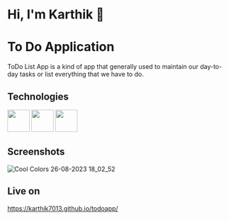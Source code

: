 # Hi, I'm Karthik 👋

# To Do Application
ToDo List App is a kind of app that generally used to maintain our day-to-day tasks or list everything that we have to do.

## Technologies

<img width="50px" src="https://ik.imagekit.io/ybyfbcvb8/html-5.png?updatedAt=1692968478517"/> <img width="50px" src="https://ik.imagekit.io/ybyfbcvb8/css-3.png?updatedAt=1692968478430"/> <img width="50px" src="https://ik.imagekit.io/ybyfbcvb8/js.png?updatedAt=1692968478459"/>


## Screenshots
![Cool Colors 26-08-2023 18_02_52](https://github.com/Karthik7013/todoapp/assets/113322353/c0550667-5677-4235-a650-824bb5bbf429)





## Live on
https://karthik7013.github.io/todoapp/




